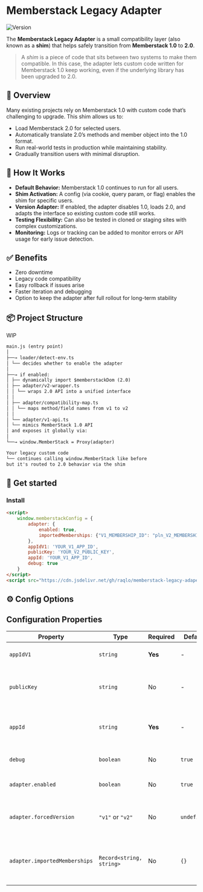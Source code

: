 # Memberstack Legacy Adapter

![Version](https://img.shields.io/badge/version-v0.1.0-blue)

The **Memberstack Legacy Adapter** is a small compatibility layer (also known as a **shim**) that helps safely
transition from **Memberstack 1.0** to **2.0**.

> A *shim* is a piece of code that sits between two systems to make them compatible. In this case, the adapter lets
> custom code written for Memberstack 1.0 keep working, even if the underlying library has been upgraded to 2.0.

## 🚀 Overview

Many existing projects rely on Memberstack 1.0 with custom code that’s challenging to upgrade. This shim allows us to:

- Load Memberstack 2.0 for selected users.
- Automatically translate 2.0’s methods and member object into the 1.0 format.
- Run real-world tests in production while maintaining stability.
- Gradually transition users with minimal disruption.

## 🧩 How It Works

- **Default Behavior:** Memberstack 1.0 continues to run for all users.
- **Shim Activation:** A config (via cookie, query param, or flag) enables the shim for specific users.
- **Version Adapter:** If enabled, the adapter disables 1.0, loads 2.0, and adapts the interface so existing custom code
  still works.
- **Testing Flexibility:** Can also be tested in cloned or staging sites with complex customizations.
- **Monitoring:** Logs or tracking can be added to monitor errors or API usage for early issue detection.

## ✅ Benefits

- Zero downtime
- Legacy code compatibility
- Easy rollback if issues arise
- Faster iteration and debugging
- Option to keep the adapter after full rollout for long-term stability

## 📦 Project Structure

WIP

```markdown
main.js (entry point)
│
├──→ loader/detect-env.ts
│ └── decides whether to enable the adapter
│
├──→ if enabled:
│ ├── dynamically import $memberstackDom (2.0)
│ ├── adapter/v2-wrapper.ts
│ │ └── wraps 2.0 API into a unified interface
│ │
│ ├── adapter/compatibility-map.ts
│ │ └── maps method/field names from v1 to v2
│ │
│ └── adapter/v1-api.ts
│ └── mimics MemberStack 1.0 API
│ and exposes it globally via:
│
└──→ window.MemberStack = Proxy(adapter)

Your legacy custom code
└── continues calling window.MemberStack like before
but it's routed to 2.0 behavior via the shim

```

## 🧪 Get started

### Install

```html
<script>
    window.memberstackConfig = {
        adapter: {
            enabled: true,
            importedMemberships: {"V1_MEMBERSHIP_ID": "pln_V2_MEMBERSHIP_ID", 'V1_PAID_MEMBERSHIP_ID': 'prc_V2_MEMBERSHIP_ID'},
        },
        appIdV1: 'YOUR_V1_APP_ID',
        publicKey: 'YOUR_V2_PUBLIC_KEY',
        appId: 'YOUR_V1_APP_ID',
        debug: true
    }
</script>
<script src="https://cdn.jsdelivr.net/gh/raqlo/memberstack-legacy-adaper@v0.1.0/dist/memberstack-adapter.js"></script>
```
## ⚙️ Config Options

## Configuration Properties

| Property                      | Type                     | Required | Default     | Description                                                   |
|-------------------------------|--------------------------|----------|-------------|---------------------------------------------------------------|
| `appIdV1`                     | `string`                 | **Yes**  | -           | Your Memberstack V1 App ID                                    |
| `publicKey`                   | `string`                 | No       | -           | Your Memberstack V2 Public Key (starts with `pk_` or `pk_sb`) |
| `appId`                       | `string`                 | **Yes**  | -           | Your Memberstack V2 App ID (starts with `app_cl`)             |
| `debug`                       | `boolean`                | No       | `true`      | Enable debug logging in console                               |
| `adapter.enabled`             | `boolean`                | No       | `true`      | Enable/disable the adapter functionality                      |
| `adapter.forcedVersion`       | `"v1"` or `"v2"`         | No       | `undefined` | Force a specific version regardless of other settings         |
| `adapter.importedMemberships` | `Record<string, string>` | No       | `{}`        | Maps V1 membership IDs to V2 membership IDs for migration     |

